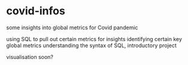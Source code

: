 # covid-infos
some insights into global metrics for Covid pandemic

using SQL to pull out certain metrics for insights
identifying certain key global metrics
understanding the syntax of SQL, introductory project

visualisation soon?
